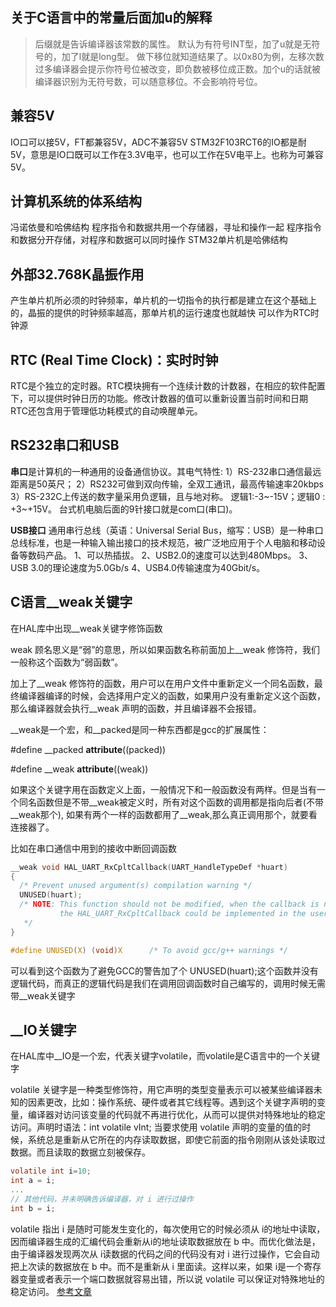 ﻿## 关于C语言中的常量后面加u的解释

> 后缀就是告诉编译器该常数的属性。
默认为有符号INT型，加了u就是无符号的，加了l就是long型。
做下移位就知道结果了。以0x80为例，左移次数过多编译器会提示你符号位被改变，即负数被移位成正数。加个u的话就被编译器识别为无符号数，可以随意移位。不会影响符号位。

## 兼容5V
IO口可以接5V，FT都兼容5V，ADC不兼容5V
STM32F103RCT6的IO都是耐5V，意思是IO口既可以工作在3.3V电平，也可以工作在5V电平上。也称为可兼容5V。

## 计算机系统的体系结构
冯诺依曼和哈佛结构
程序指令和数据共用一个存储器，寻址和操作一起
程序指令和数据分开存储，对程序和数据可以同时操作
STM32单片机是哈佛结构

## 外部32.768K晶振作用
产生单片机所必须的时钟频率，单片机的一切指令的执行都是建立在这个基础上的，晶振的提供的时钟频率越高，那单片机的运行速度也就越快
可以作为RTC时钟源

## RTC (Real Time Clock)：实时时钟

RTC是个独立的定时器。RTC模块拥有一个连续计数的计数器，在相应的软件配置下，可以提供时钟日历的功能。修改计数器的值可以重新设置当前时间和日期 RTC还包含用于管理低功耗模式的自动唤醒单元。

## RS232串口和USB
**串口**是计算机的一种通用的设备通信协议。其电气特性:
1）RS-232串口通信最远距离是50英尺；
2）RS232可做到双向传输，全双工通讯，最高传输速率20kbps 
3）RS-232C上传送的数字量采用负逻辑，且与地对称。
逻辑1:-3~-15V；逻辑0 : +3~+15V。
台式机电脑后面的9针接口就是com口(串口)。

**USB接口**
通用串行总线（英语：Universal Serial Bus，缩写：USB）是一种串口总线标准，也是一种输入输出接口的技术规范，被广泛地应用于个人电脑和移动设备等数码产品。
1、可以热插拔。
2、USB2.0的速度可以达到480Mbps。
3、USB 3.0的理论速度为5.0Gb/s
4、USB4.0传输速度为40Gbit/s。

## C语言__weak关键字
在HAL库中出现__weak关键字修饰函数

weak 顾名思义是“弱”的意思，所以如果函数名称前面加上__weak 修饰符，我们一般称这个函数为“弱函数”。

加上了__weak 修饰符的函数，用户可以在用户文件中重新定义一个同名函数，最终编译器编译的时候，会选择用户定义的函数，如果用户没有重新定义这个函数，那么编译器就会执行__weak 声明的函数，并且编译器不会报错。

__weak是一个宏，和__packed是同一种东西都是gcc的扩展属性：

#define __packed __attribute__((packed))

#define __weak __attribute__((weak))

如果这个关键字用在函数定义上面，一般情况下和一般函数没有两样。但是当有一个同名函数但是不带__weak被定义时，所有对这个函数的调用都是指向后者(不带__weak那个), 如果有两个一样的函数都用了__weak,那么真正调用那个，就要看连接器了。

比如在串口通信中用到的接收中断回调函数
```c
__weak void HAL_UART_RxCpltCallback(UART_HandleTypeDef *huart)
{
  /* Prevent unused argument(s) compilation warning */
  UNUSED(huart);
  /* NOTE: This function should not be modified, when the callback is needed,
           the HAL_UART_RxCpltCallback could be implemented in the user file
   */
}
```
```c
#define UNUSED(X) (void)X      /* To avoid gcc/g++ warnings */
```
可以看到这个函数为了避免GCC的警告加了个 UNUSED(huart);这个函数并没有逻辑代码，而真正的逻辑代码是我们在调用回调函数时自己编写的，调用时候无需带__weak关键字

## __IO关键字

在HAL库中__IO是一个宏，代表关键字volatile，而volatile是C语言中的一个关键字

volatile 关键字是一种类型修饰符，用它声明的类型变量表示可以被某些编译器未知的因素更改，比如：操作系统、硬件或者其它线程等。遇到这个关键字声明的变量，编译器对访问该变量的代码就不再进行优化，从而可以提供对特殊地址的稳定访问。声明时语法：int volatile vInt; 当要求使用 volatile 声明的变量的值的时候，系统总是重新从它所在的内存读取数据，即使它前面的指令刚刚从该处读取过数据。而且读取的数据立刻被保存。
```c
volatile int i=10;
int a = i;
...
// 其他代码，并未明确告诉编译器，对 i 进行过操作
int b = i;
```
volatile 指出 i 是随时可能发生变化的，每次使用它的时候必须从 i的地址中读取，因而编译器生成的汇编代码会重新从i的地址读取数据放在 b 中。而优化做法是，由于编译器发现两次从 i读数据的代码之间的代码没有对 i 进行过操作，它会自动把上次读的数据放在 b 中。而不是重新从 i 里面读。这样以来，如果 i是一个寄存器变量或者表示一个端口数据就容易出错，所以说 volatile 可以保证对特殊地址的稳定访问。
[参考文章](https://www.runoob.com/w3cnote/c-volatile-keyword.html)



